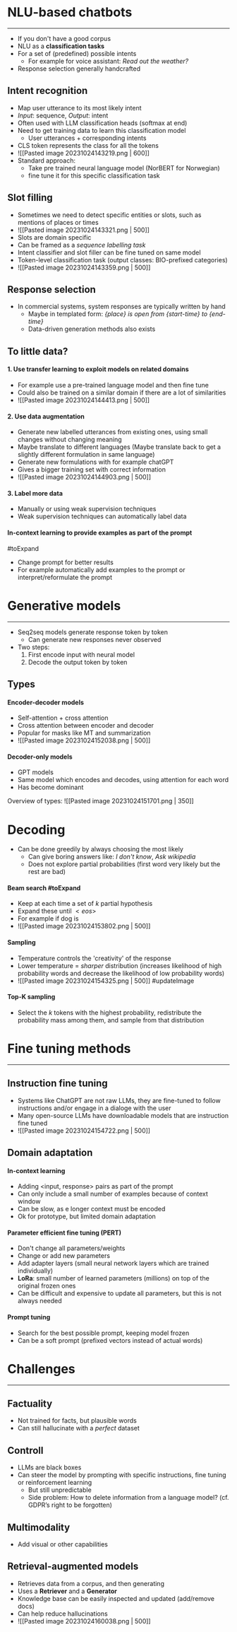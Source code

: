 
# NLU-based chatbots
---

* If you don't have a good corpus
* NLU as a **classification tasks**
* For a set of (predefined) possible intents
	* For example for voice assistant: *Read out the weather?*
* Response selection generally handcrafted


## Intent recognition

* Map user utterance to its most likely intent
* *Input*: sequence, *Output*: intent
* Often used with LLM classification heads (softmax at end)
* Need to get training data to learn this classification model
	* User utterances + corresponding intents
* CLS token represents the class for all the tokens
* ![[Pasted image 20231024143219.png | 600]]
* Standard approach:
	* Take pre trained neural language model (NorBERT for Norwegian)
	* fine tune it for this specific classification task


## Slot filling

* Sometimes we need to detect specific entities or slots, such as mentions of places or times
* ![[Pasted image 20231024143321.png | 500]]
* Slots are domain specific
* Can be framed as a *sequence labelling task* 
* Intent classifier and slot filler can be fine tuned on same model
* Token-level classification task (output classes: BIO-prefixed categories)
* ![[Pasted image 20231024143359.png | 500]]


## Response selection

* In commercial systems, system responses are typically written by hand
	* Maybe in templated form: *{place} is open from {start-time} to {end-time}*
	* Data-driven generation methods also exists


## To little data?

#### 1.  Use transfer learning to exploit models on related domains
* For example use a pre-trained language model and then fine tune
* Could also be trained on a similar domain if there are a lot of similarities
* ![[Pasted image 20231024144413.png | 500]]

#### 2. Use data augmentation

* Generate new labelled utterances from existing ones, using small changes without changing meaning
* Maybe translate to different languages (Maybe translate back to get a slightly different formulation in same language)
* Generate new formulations with for example chatGPT
* Gives a bigger training set with correct information
* ![[Pasted image 20231024144903.png | 500]]

#### 3. Label more data
* Manually or using weak supervision techniques
* Weak supervision techniques can automatically label data

#### In-context learning to provide examples as part of the prompt
#toExpand 
* Change prompt for better results
* For example automatically add examples to the prompt or interpret/reformulate the prompt



# Generative models
---

* Seq2seq models generate response token by token
	* Can generate new responses never observed
* Two steps:
	1. First encode input with neural model
	2. Decode the output token by token


## Types
#### Encoder-decoder models
* Self-attention + cross attention
* Cross attention between encoder and decoder
* Popular for masks like MT and summarization
* ![[Pasted image 20231024152038.png | 500]]

#### Decoder-only models
* GPT models
* Same model which encodes and decodes, using attention for each word
* Has become dominant

Overview of types:
![[Pasted image 20231024151701.png | 350]]



# Decoding

* Can be done greedily by always choosing the most likely
	* Can give boring answers like: *I don't know*, *Ask wikipedia* 
	* Does not explore partial probabilities (first word very likely but the rest are bad)

#### Beam search #toExpand 
* Keep at each time a set of $k$ partial hypothesis
* Expand these until $<eos>$
* For example if dog is 
* ![[Pasted image 20231024153802.png | 500]]
#### Sampling
* Temperature controls the 'creativity' of the response
* Lower temperature = *sharper* distribution (increases likelihood of high probability words and decrease the likelihood of low probability words)
* ![[Pasted image 20231024154325.png | 500]] #updateImage

#### Top-K sampling
* Select the $k$ tokens with the highest probability, redistribute the probability mass among them, and sample from that distribution


# Fine tuning methods
---
## Instruction fine tuning

* Systems like ChatGPT are not raw LLMs, they are fine-tuned to follow instructions and/or engage in a dialoge with the user
* Many open-source LLMs have downloadable models that are instruction fine tuned
* ![[Pasted image 20231024154722.png | 500]]

## Domain adaptation

#### **In-context learning**
* Adding <input, response> pairs as part of the prompt
* Can only include a small number of examples because of context window
* Can be slow, as e longer context must be encoded
* Ok for prototype, but limited domain adaptation

#### Parameter efficient fine tuning (PERT)
* Don't change all parameters/weights
* Change or add new parameters
* Add adapter layers (small neural network layers which are trained individually)
* **LoRa**: small number of learned parameters (millions) on top of the original frozen ones
* Can be difficult and expensive to update all parameters, but this is not always needed

#### Prompt tuning
* Search for the best possible prompt, keeping model frozen
* Can be a soft prompt (prefixed vectors instead of actual words)

# Challenges
---
## Factuality
* Not trained for facts, but plausible words
* Can still hallucinate with a *perfect* dataset

## Controll
* LLMs are black boxes
* Can steer the model by prompting with specific instructions, fine tuning or reinforcement learning
	* But still unpredictable
	* Side problem: How to delete information from a language model? (cf. GDPR’s right to be forgotten)

## Multimodality
* Add visual or other capabilities

## Retrieval-augmented models

* Retrieves data from a corpus, and then generating
* Uses a **Retriever** and a **Generator**
* Knowledge base can be easily inspected and updated (add/remove docs)
* Can help reduce hallucinations
* ![[Pasted image 20231024160038.png | 500]]

